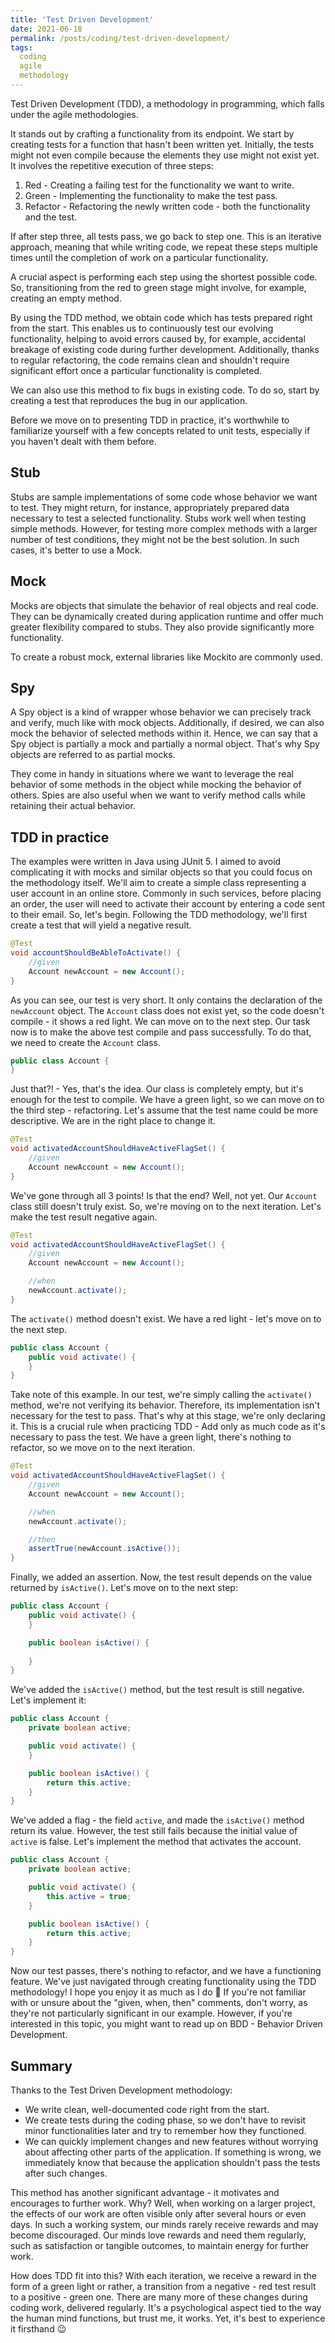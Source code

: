 ```yaml
---
title: 'Test Driven Development'
date: 2021-06-18
permalink: /posts/coding/test-driven-development/
tags:
  coding
  agile
  methodology
---
```


Test Driven Development (TDD), a methodology in programming, which falls under the agile methodologies.

It stands out by crafting a functionality from its endpoint.
We start by creating tests for a function that hasn't been written yet.
Initially, the tests might not even compile because the elements they use might not exist yet.
It involves the repetitive execution of three steps:

1. Red - Creating a failing test for the functionality we want to write.
2. Green - Implementing the functionality to make the test pass.
3. Refactor - Refactoring the newly written code - both the functionality and the test.

If after step three, all tests pass, we go back to step one.
This is an iterative approach, meaning that while writing code, we repeat these steps multiple times until the completion of work on a particular functionality.

A crucial aspect is performing each step using the shortest possible code.
So, transitioning from the red to green stage might involve, for example, creating an empty method.

By using the TDD method, we obtain code which has tests prepared right from the start.
This enables us to continuously test our evolving functionality, helping to avoid errors caused by, for example, accidental breakage of existing code during further development.
Additionally, thanks to regular refactoring, the code remains clean and shouldn't require significant effort once a particular functionality is completed.

We can also use this method to fix bugs in existing code.
To do so, start by creating a test that reproduces the bug in our application.

Before we move on to presenting TDD in practice, it's worthwhile to familiarize yourself with a few concepts related to unit tests, especially if you haven't dealt with them before.

## Stub

Stubs are sample implementations of some code whose behavior we want to test.
They might return, for instance, appropriately prepared data necessary to test a selected functionality.
Stubs work well when testing simple methods.
However, for testing more complex methods with a larger number of test conditions, they might not be the best solution.
In such cases, it's better to use a Mock.

## Mock

Mocks are objects that simulate the behavior of real objects and real code.
They can be dynamically created during application runtime and offer much greater flexibility compared to stubs.
They also provide significantly more functionality.

To create a robust mock, external libraries like Mockito are commonly used.

## Spy

A Spy object is a kind of wrapper whose behavior we can precisely track and verify, much like with mock objects.
Additionally, if desired, we can also mock the behavior of selected methods within it.
Hence, we can say that a Spy object is partially a mock and partially a normal object.
That's why Spy objects are referred to as partial mocks.

They come in handy in situations where we want to leverage the real behavior of some methods in the object while mocking the behavior of others.
Spies are also useful when we want to verify method calls while retaining their actual behavior.

## TDD in practice

The examples were written in Java using JUnit 5.
I aimed to avoid complicating it with mocks and similar objects so that you could focus on the methodology itself.
We'll aim to create a simple class representing a user account in an online store.
Commonly in such services, before placing an order, the user will need to activate their account by entering a code sent to their email.
So, let's begin.
Following the TDD methodology, we'll first create a test that will yield a negative result.

```java
@Test
void accountShouldBeAbleToActivate() {
    //given
    Account newAccount = new Account();
}
```

As you can see, our test is very short.
It only contains the declaration of the `newAccount` object.
The `Account` class does not exist yet, so the code doesn't compile - it shows a red light.
We can move on to the next step.
Our task now is to make the above test compile and pass successfully.
To do that, we need to create the `Account` class.

```java
public class Account {
}
```

Just that?! - Yes, that's the idea.
Our class is completely empty, but it's enough for the test to compile.
We have a green light, so we can move on to the third step - refactoring.
Let's assume that the test name could be more descriptive.
We are in the right place to change it.

```java
@Test
void activatedAccountShouldHaveActiveFlagSet() {
    //given
    Account newAccount = new Account();
}
```

We've gone through all 3 points!
Is that the end?
Well, not yet.
Our `Account` class still doesn't truly exist.
So, we're moving on to the next iteration.
Let's make the test result negative again.

```java
@Test
void activatedAccountShouldHaveActiveFlagSet() {
    //given
    Account newAccount = new Account();

    //when
    newAccount.activate();
}
```

The `activate()` method doesn't exist.
We have a red light - let's move on to the next step.

```java
public class Account {
    public void activate() {
    }
}
```

Take note of this example.
In our test, we're simply calling the `activate()` method, we're not verifying its behavior.
Therefore, its implementation isn't necessary for the test to pass.
That's why at this stage, we're only declaring it.
This is a crucial rule when practicing TDD - Add only as much code as it's necessary to pass the test.
We have a green light, there's nothing to refactor, so we move on to the next iteration.

```java
@Test
void activatedAccountShouldHaveActiveFlagSet() {
    //given
    Account newAccount = new Account();

    //when
    newAccount.activate();

    //then
    assertTrue(newAccount.isActive());
}
```

Finally, we added an assertion.
Now, the test result depends on the value returned by `isActive()`.
Let's move on to the next step:

```java
public class Account {
    public void activate() {
    }

    public boolean isActive() {
        
    }
}
```

We've added the `isActive()` method, but the test result is still negative.
Let's implement it:

```java
public class Account {
    private boolean active;

    public void activate() {
    }

    public boolean isActive() {
        return this.active;
    }
}
```

We've added a flag - the field `active`, and made the `isActive()` method return its value.
However, the test still fails because the initial value of `active` is false.
Let's implement the method that activates the account.

```java
public class Account {
    private boolean active;

    public void activate() {
        this.active = true;
    }

    public boolean isActive() {
        return this.active;
    }
}
```

Now our test passes, there's nothing to refactor, and we have a functioning feature.
We've just navigated through creating functionality using the TDD methodology!
I hope you enjoy it as much as I do 🙂
If you're not familiar with or unsure about the "given, when, then" comments, don't worry, as they're not particularly significant in our example.
However, if you're interested in this topic, you might want to read up on BDD - Behavior Driven Development.

## Summary

Thanks to the Test Driven Development methodology:

- We write clean, well-documented code right from the start.
- We create tests during the coding phase, so we don't have to revisit minor functionalities later and try to remember how they functioned.
- We can quickly implement changes and new features without worrying about affecting other parts of the application.
If something is wrong, we immediately know that because the application shouldn't pass the tests after such changes.

This method has another significant advantage - it motivates and encourages to further work.
Why? Well, when working on a larger project, the effects of our work are often visible only after several hours or even days.
In such a working system, our minds rarely receive rewards and may become discouraged.
Our minds love rewards and need them regularly, such as satisfaction or tangible outcomes, to maintain energy for further work.

How does TDD fit into this?
With each iteration, we receive a reward in the form of a green light or rather, a transition from a negative - red test result to a positive - green one.
There are many more of these changes during coding work, delivered regularly.
It's a psychological aspect tied to the way the human mind functions, but trust me, it works.
Yet, it's best to experience it firsthand 😉
